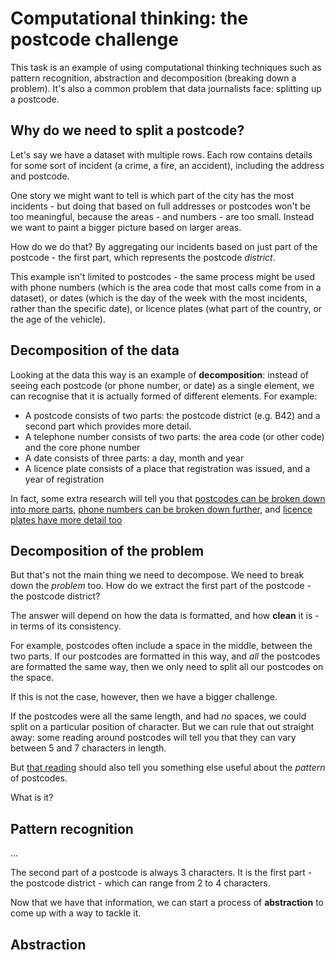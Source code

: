 # Computational thinking: the postcode challenge

This task is an example of using computational thinking techniques such as pattern recognition, abstraction and decomposition (breaking down a problem). It's also a common problem that data journalists face: splitting up a postcode.

## Why do we need to split a postcode?

Let's say we have a dataset with multiple rows. Each row contains details for some sort of incident (a crime, a fire, an accident), including the address and postcode.

One story we might want to tell is which part of the city has the most incidents - but doing that based on full addresses or postcodes won't be too meaningful, because the areas - and numbers - are too small. Instead we want to paint a bigger picture based on larger areas. 

How do we do that? By aggregating our incidents based on just part of the postcode - the first part, which represents the postcode *district*.

This example isn't limited to postcodes - the same process might be used with phone numbers (which is the area code that most calls come from in a dataset), or dates (which is the day of the week with the most incidents, rather than the specific date), or licence plates (what part of the country, or the age of the vehicle).

## Decomposition of the data

Looking at the data this way is an example of **decomposition**: instead of seeing each postcode (or phone number, or date) as a single element, we can recognise that it is actually formed of different elements. For example:

* A postcode consists of two parts: the postcode district (e.g. B42) and a second part which provides more detail.
* A telephone number consists of two parts: the area code (or other code) and the core phone number
* A date consists of three parts: a day, month and year
* A licence plate consists of a place that registration was issued, and a year of registration

In fact, some extra research will tell you that [postcodes can be broken down into more parts](https://en.wikipedia.org/wiki/Postcodes_in_the_United_Kingdom#Formatting), [phone numbers can be broken down further](https://en.wikipedia.org/wiki/Telephone_numbering_plan), and [licence plates have more detail too](https://www.nationalnumbers.co.uk/number-plate-formats-explained.htm)

## Decomposition of the problem

But that's not the main thing we need to decompose. We need to break down the *problem* too. How do we extract the first part of the postcode - the postcode district?

The answer will depend on how the data is formatted, and how **clean** it is - in terms of its consistency.

For example, postcodes often include a space in the middle, between the two parts. If our postcodes are formatted in this way, and *all* the postcodes are formatted the same way, then we only need to split all our postcodes on the space.

If this is not the case, however, then we have a bigger challenge.

If the postcodes were all the same length, and had *no* spaces, we could split on a particular position of character. But we can rule that out straight away: some reading around postcodes will tell you that they can vary between 5 and 7 characters in length.

But [that reading](https://en.wikipedia.org/wiki/Postcodes_in_the_United_Kingdom#Modern_postcode_system) should also tell you something else useful about the *pattern* of postcodes.

What is it?

## Pattern recognition

...

The second part of a postcode is always 3 characters. It is the first part - the postcode district - which can range from 2 to 4 characters.

Now that we have that information, we can start a process of **abstraction** to come up with a way to tackle it.

## Abstraction

